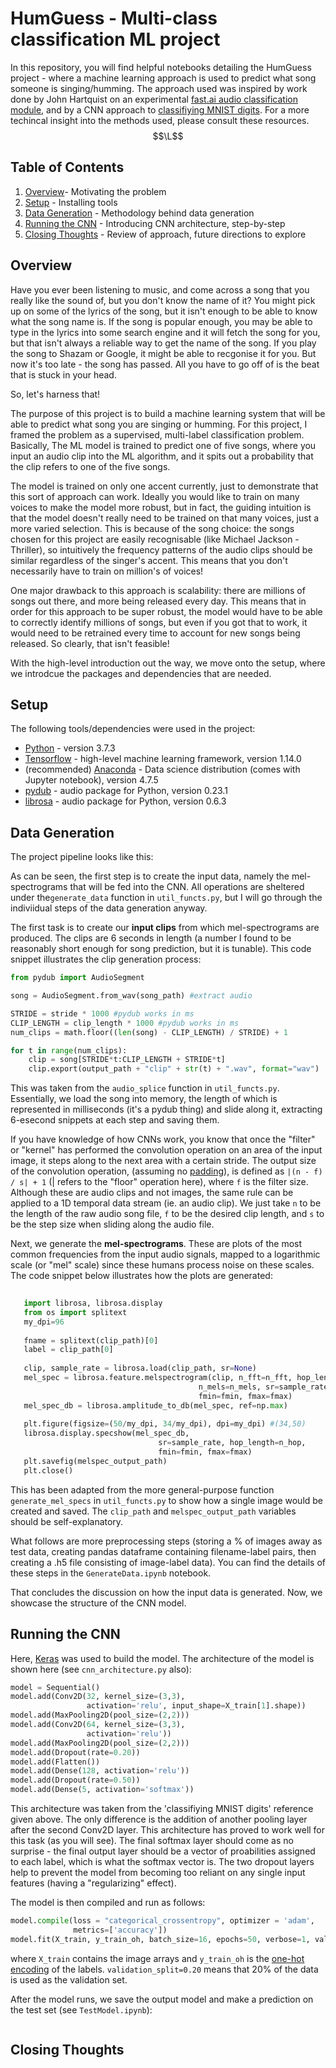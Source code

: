 # HumGuess - Multi-class classification ML project

In this repository, you will find helpful notebooks detailing the HumGuess project - where a machine learning approach is used to
predict what song someone is singing/humming. The approach used was inspired by work done by John Hartquist on an experimental [fast.ai audio classification module](https://towardsdatascience.com/audio-classification-using-fastai-and-on-the-fly-frequency-transforms-4dbe1b540f89), and by a CNN approach to [classifiying MNIST digits](https://medium.com/x8-the-ai-community/audio-classification-using-cnn-coding-example-f9cbd272269e). For a more techincal insight into the methods used, please consult these resources. $$\L$$

## Table of Contents

1. [Overview](https://github.com/izwauld/HumGuess#overview)- Motivating the problem
2. [Setup](https://github.com/izwauld/HumGuess#setup) - Installing tools
3. [Data Generation](https://github.com/izwauld/HumGuess#data-generation) - Methodology behind data generation
4. [Running the CNN](https://github.com/izwauld/HumGuess#running-the-cnn) - Introducing CNN architecture, step-by-step
5. [Closing Thoughts](https://github.com/izwauld/HumGuess#closing-thoughts) - Review of approach, future directions to explore

## Overview

Have you ever been listening to music, and come across a song that you really like the sound of, but you don't know the name of it? You might pick up on some of the lyrics of the song, but it isn't enough to be able to know what the song name is. If the song is popular enough, you may be able to type in the lyrics into some search engine and it will fetch the song for you, but that isn't always a reliable way to get the name of the song. If you play the song to Shazam or Google, it might be able to recgonise it for you. But now it's too late - the song has passed. All you have to go off of is the beat that is stuck in your head.

So, let's harness that!

The purpose of this project is to build a machine learning system that will be able to predict what song you are singing or humming. For this project, I framed the problem as a supervised, multi-label classification problem. Basically, The ML model is trained to predict one of five songs, where you input an audio clip into the ML algorithm, and it spits out a probability that the clip refers to one of the five songs.

The model is trained on only one accent currently, just to demonstrate that this sort of approach can work. Ideally you would like to train on many voices to make the model more robust, but in fact, the guiding intuition is that the model doesn't really need to be trained on that many voices, just a more varied selection. This is because of the song choice: the songs chosen for this project are easily recognisable (like Michael Jackson - Thriller), so intuitively the frequency patterns of the audio clips should be similar regardless of the singer's accent. This means that you don't necessarily have to train on million's of voices! 

One major drawback to this approach is scalability: there are millions of songs out there, and more being released every day. This means that in order for this approach to be super robust, the model would have to be able to correctly identify millions of songs, but even if you got that to work, it would need to be retrained every time to account for new songs being released. So clearly, that isn't feasible!

With the high-level introduction out the way, we move onto the setup, where we introdcue the packages and dependencies that are needed.


## Setup

The following tools/dependencies were used in the project:
* [Python](https://www.python.org/) - version 3.7.3
* [Tensorflow](https://www.tensorflow.org/) - high-level machine learning framework, version 1.14.0
* (recommended) [Anaconda](https://www.anaconda.com/) - Data science distribution (comes with Jupyter notebook), version 4.7.5
* [pydub](https://pypi.org/project/pydub/) - audio package for Python, version 0.23.1
* [librosa](https://librosa.github.io/librosa/) - audio package for Python, version 0.6.3

## Data Generation

The project pipeline looks like this:

As can be seen, the first step is to create the input data, namely the mel-spectrograms that will be fed into the CNN. All operations are sheltered under the`generate_data` function in `util_functs.py`, but I will go through the indiviidual steps of the data generation anyway.


The first task is to create our **input clips** from which mel-spectrograms are produced. The clips are 6 seconds in length (a number I found to be reasonably short enough for song prediction, but it is tunable). This code snippet illustrates the clip generation process:

```python
from pydub import AudioSegment

song = AudioSegment.from_wav(song_path) #extract audio

STRIDE = stride * 1000 #pydub works in ms
CLIP_LENGTH = clip_length * 1000 #pydub works in ms
num_clips = math.floor((len(song) - CLIP_LENGTH) / STRIDE) + 1

for t in range(num_clips):
    clip = song[STRIDE*t:CLIP_LENGTH + STRIDE*t]
    clip.export(output_path + "clip" + str(t) + ".wav", format="wav")
```
This was taken from the `audio_splice` function in `util_functs.py`. Essentially, we load the song into memory, the length of which is represented in milliseconds (it's a pydub thing) and slide along it, extracting 6-esecond snippets at each step and saving them. 

If you have knowledge of how CNNs work, you know that once the "filter" or "kernel" has performed the convolution operation on an area of the input image, it steps along to the next area with a certain stride. The output size of the convolution operation, (assuming no [padding](https://medium.com/@ayeshmanthaperera/what-is-padding-in-cnns-71b21fb0dd7)), is defined as `|(n - f) / s| + 1` (| refers to the "floor" operation here), where `f` is the filter size. Although these are audio clips and not images, the same rule can be applied to a 1D temporal data stream (ie. an audio clip). We just take `n` to be the length of the raw audio song file, `f` to be the desired clip length, and `s` to be the step size when sliding along the audio file. 


Next, we generate the **mel-spectrograms**. These are plots of the most common frequencies from the input audio signals, mapped to a logarithmic scale (or "mel" scale) since these humans process noise on these scales. The code snippet below illustrates how the plots are generated:

```python
    
   import librosa, librosa.display
   from os import splitext
   my_dpi=96
   
   fname = splitext(clip_path)[0]
   label = clip_path[0]
        
   clip, sample_rate = librosa.load(clip_path, sr=None)
   mel_spec = librosa.feature.melspectrogram(clip, n_fft=n_fft, hop_length=n_hop,
                                          n_mels=n_mels, sr=sample_rate, power=1.0, 
                                          fmin=fmin, fmax=fmax)
   mel_spec_db = librosa.amplitude_to_db(mel_spec, ref=np.max)
        
   plt.figure(figsize=(50/my_dpi, 34/my_dpi), dpi=my_dpi) #(34,50)
   librosa.display.specshow(mel_spec_db,
                                 sr=sample_rate, hop_length=n_hop,
                                 fmin=fmin, fmax=fmax)
   plt.savefig(melspec_output_path)
   plt.close()
```

This has been adapted from the more general-purpose function `generate_mel_specs` in `util_functs.py` to show how a single image would be created and saved. The `clip_path` and `melspec_output_path` variables should be self-explanatory.


What follows are more preprocessing steps (storing a % of images away as test data, creating pandas dataframe containing filename-label pairs, then creating a .h5 file consisting of image-label data). You can find the details of these steps in the `GenerateData.ipynb` notebook.

That concludes the discussion on how the input data is generated. Now, we showcase the structure of the CNN model.

## Running the CNN

Here, [Keras](https://keras.io/) was used to build the model. The architecture of the model is shown here (see `cnn_architecture.py` also):

```python
model = Sequential()
model.add(Conv2D(32, kernel_size=(3,3), 
                 activation='relu', input_shape=X_train[1].shape))
model.add(MaxPooling2D(pool_size=(2,2)))
model.add(Conv2D(64, kernel_size=(3,3), 
                 activation='relu'))
model.add(MaxPooling2D(pool_size=(2,2)))
model.add(Dropout(rate=0.20))
model.add(Flatten())
model.add(Dense(128, activation='relu'))
model.add(Dropout(rate=0.50))
model.add(Dense(5, activation='softmax'))
```

This architecture was taken from the 'classifiying MNIST digits' reference given above. The only difference is the addition of another pooling layer after the second Conv2D layer. This architecture has proved to work well for this task (as you will see). The final softmax layer should come as no surprise - the final output layer should be a vector of proabilities assigned to each label, which is what the softmax vector is. The two dropout layers help to prevent the model from becoming too reliant on any single input features (having a "regularizing" effect). 

The model is then compiled and run as follows:

```python
model.compile(loss = "categorical_crossentropy", optimizer = 'adam',
              metrics=['accuracy'])
model.fit(X_train, y_train_oh, batch_size=16, epochs=50, verbose=1, validation_split=0.20)
```
where `X_train` contains the image arrays and `y_train_oh` is the [one-hot encoding](https://machinelearningmastery.com/why-one-hot-encode-data-in-machine-learning/) of the labels. `validation_split=0.20` means that 20% of the data is used as the validation set.

After the model runs, we save the output model and make a prediction on the test set (see `TestModel.ipynb`):

```python

```
## Closing Thoughts
